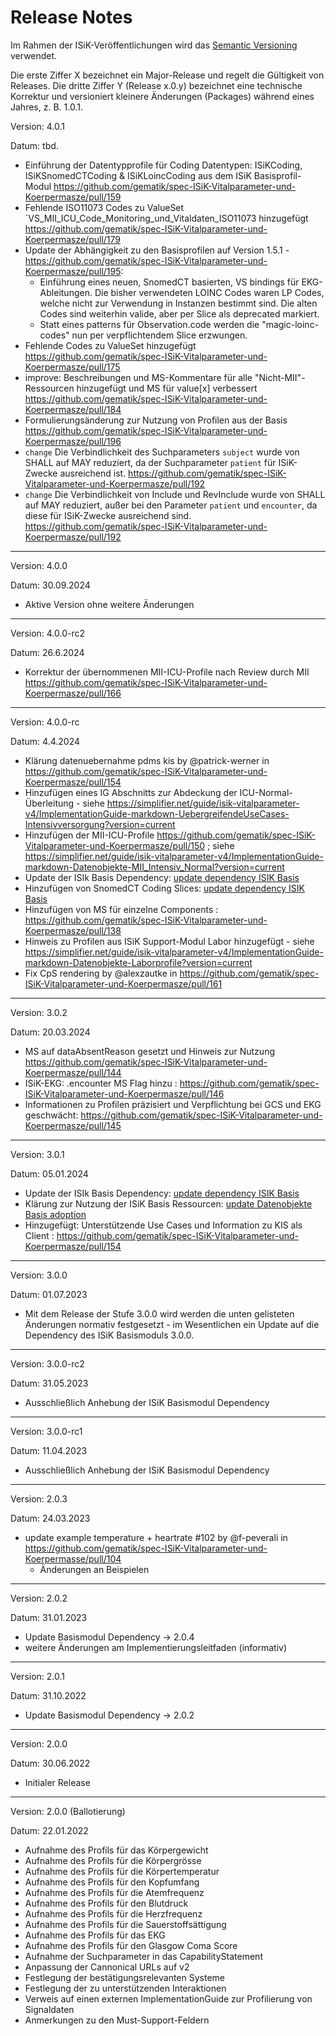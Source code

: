 # Release Notes

Im Rahmen der ISiK-Veröffentlichungen wird das [Semantic Versioning](https://semver.org/lang/de/) verwendet.

Die erste Ziffer X bezeichnet ein Major-Release und regelt die Gültigkeit von Releases. Die dritte Ziffer Y (Release x.0.y) bezeichnet eine technische Korrektur und versioniert kleinere Änderungen (Packages) während eines Jahres, z. B. 1.0.1.

Version: 4.0.1

Datum: tbd.

* Einführung der Datentypprofile für Coding Datentypen: ISiKCoding, ISiKSnomedCTCoding & ISiKLoincCoding aus dem ISiK Basisprofil-Modul https://github.com/gematik/spec-ISiK-Vitalparameter-und-Koerpermasze/pull/159  
* Fehlende ISO11073 Codes zu ValueSet `VS_MII_ICU_Code_Monitoring_und_Vitaldaten_ISO11073 hinzugefügt https://github.com/gematik/spec-ISiK-Vitalparameter-und-Koerpermasze/pull/179 
* Update der Abhängigkeit zu den Basisprofilen auf Version 1.5.1 - https://github.com/gematik/spec-ISiK-Vitalparameter-und-Koerpermasze/pull/195:
  * Einführung eines neuen, SnomedCT basierten, VS bindings für EKG-Ableitungen. Die bisher verwendeten LOINC Codes waren LP Codes, welche nicht zur Verwendung in Instanzen bestimmt sind. Die alten Codes sind weiterhin valide, aber per Slice als deprecated markiert.
  * Statt eines patterns für Observation.code werden die "magic-loinc-codes" nun per verpflichtendem Slice erzwungen.
* Fehlende Codes zu ValueSet hinzugefügt https://github.com/gematik/spec-ISiK-Vitalparameter-und-Koerpermasze/pull/175
*  improve: Beschreibungen und MS-Kommentare für alle "Nicht-MII"-Ressourcen hinzugefügt und MS für value[x] verbessert https://github.com/gematik/spec-ISiK-Vitalparameter-und-Koerpermasze/pull/184
* Formulierungsänderung zur Nutzung von Profilen aus der Basis https://github.com/gematik/spec-ISiK-Vitalparameter-und-Koerpermasze/pull/196
* `change` Die Verbindlichkeit des Suchparameters `subject` wurde von SHALL auf MAY reduziert, da der Suchparameter `patient` für ISiK-Zwecke ausreichend ist.  https://github.com/gematik/spec-ISiK-Vitalparameter-und-Koerpermasze/pull/192
* `change` Die Verbindlichkeit von Include und RevInclude wurde von SHALL auf MAY reduziert, außer bei den Parameter `patient` und `encounter`, da diese für ISiK-Zwecke ausreichend sind. https://github.com/gematik/spec-ISiK-Vitalparameter-und-Koerpermasze/pull/192 

---
Version: 4.0.0

Datum: 30.09.2024

* Aktive Version ohne weitere Änderungen

---

Version: 4.0.0-rc2

Datum: 26.6.2024

* Korrektur der übernommenen MII-ICU-Profile nach Review durch MII https://github.com/gematik/spec-ISiK-Vitalparameter-und-Koerpermasze/pull/166

----

Version: 4.0.0-rc

Datum: 4.4.2024

* Klärung datenuebernahme pdms kis by @patrick-werner in https://github.com/gematik/spec-ISiK-Vitalparameter-und-Koerpermasze/pull/154
* Hinzufügen eines IG Abschnitts zur Abdeckung der ICU-Normal-Überleitung - siehe https://simplifier.net/guide/isik-vitalparameter-v4/ImplementationGuide-markdown-UebergreifendeUseCases-Intensivversorgung?version=current 
* Hinzufügen der MII-ICU-Profile https://github.com/gematik/spec-ISiK-Vitalparameter-und-Koerpermasze/pull/150 ; siehe https://simplifier.net/guide/isik-vitalparameter-v4/ImplementationGuide-markdown-Datenobjekte-MII_Intensiv_Normal?version=current 
* Update der ISIk Basis Dependency: [update dependency ISIK Basis](https://github.com/gematik/spec-ISiK-Vitalparameter-und-Koerpermasze/pull/156)
* Hinzufügen von SnomedCT Coding Slices: [update dependency ISIK Basis](https://github.com/gematik/spec-ISiK-Vitalparameter-und-Koerpermasze/pull/156)
* Hinzufügen von MS für einzelne Components : https://github.com/gematik/spec-ISiK-Vitalparameter-und-Koerpermasze/pull/138
* Hinweis zu Profilen aus ISiK Support-Modul Labor hinzugefügt - siehe https://simplifier.net/guide/isik-vitalparameter-v4/ImplementationGuide-markdown-Datenobjekte-Laborprofile?version=current
* Fix CpS rendering by @alexzautke in https://github.com/gematik/spec-ISiK-Vitalparameter-und-Koerpermasze/pull/161 

----
Version: 3.0.2

Datum: 20.03.2024


* MS auf dataAbsentReason gesetzt und Hinweis zur Nutzung https://github.com/gematik/spec-ISiK-Vitalparameter-und-Koerpermasze/pull/144 
* ISiK-EKG: .encounter MS Flag hinzu : https://github.com/gematik/spec-ISiK-Vitalparameter-und-Koerpermasze/pull/146
* Informationen zu Profilen präzisiert und Verpflichtung bei GCS und EKG geschwächt: https://github.com/gematik/spec-ISiK-Vitalparameter-und-Koerpermasze/pull/145

----
Version: 3.0.1

Datum: 05.01.2024

* Update der ISIk Basis Dependency: [update dependency ISIK Basis](https://github.com/gematik/spec-ISiK-Vitalparameter-und-Koerpermasze/pull/141/commits/2d00c0a267756694cd86dd0866e8b0339f88d593)
* Klärung zur Nutzung der ISiK Basis Ressourcen: [update Datenobjekte Basis adoption](https://github.com/gematik/spec-ISiK-Vitalparameter-und-Koerpermasze/pull/141/commits/a8654b840e8ef4d57722eac4873d19eac1267870)
* Hinzugefügt: Unterstützende Use Cases und Information zu KIS als Client : https://github.com/gematik/spec-ISiK-Vitalparameter-und-Koerpermasze/pull/154

----
Version: 3.0.0

Datum: 01.07.2023

* Mit dem Release der Stufe 3.0.0 wird werden die unten gelisteten Änderungen normativ festgesetzt - im Wesentlichen ein Update auf die Dependency des ISiK Basismoduls 3.0.0.

----
Version: 3.0.0-rc2

Datum: 31.05.2023

* Ausschließlich Anhebung der ISiK Basismodul Dependency

----

Version: 3.0.0-rc1

Datum: 11.04.2023

* Ausschließlich Anhebung der ISiK Basismodul Dependency

----

Version: 2.0.3

Datum: 24.03.2023

* update example temperature + heartrate #102 by @f-peverali in <https://github.com/gematik/spec-ISiK-Vitalparameter-und-Koerpermasse/pull/104>
  * Änderungen an Beispielen

----
Version: 2.0.2

Datum: 31.01.2023

- Update Basismodul Dependency -> 2.0.4
- weitere Änderungen am Implementierungsleitfaden (informativ)

----
Version: 2.0.1

Datum: 31.10.2022

- Update Basismodul Dependency -> 2.0.2

----
Version: 2.0.0

Datum: 30.06.2022

- Initialer Release

----
Version: 2.0.0 (Ballotierung)

Datum: 22.01.2022
 - Aufnahme des Profils für das Körpergewicht
 - Aufnahme des Profils für die Körpergrösse
 - Aufnahme des Profils für die Körpertemperatur
 - Aufnahme des Profils für den Kopfumfang
 - Aufnahme des Profils für die Atemfrequenz
 - Aufnahme des Profils für den Blutdruck
 - Aufnahme des Profils für die Herzfrequenz
 - Aufnahme des Profils für die Sauerstoffsättigung
 - Aufnahme des Profils für das EKG
 - Aufnahme des Profils für den Glasgow Coma Score
 - Aufnahme der Suchparameter in das CapabilityStatement
 - Anpassung der Cannonical URLs auf v2
 - Festlegung der bestätigungsrelevanten Systeme
 - Festlegung der zu unterstützenden Interaktionen
 - Verweis auf einen externen ImplementationGuide zur Profilierung von Signaldaten
 - Anmerkungen zu den Must-Support-Feldern